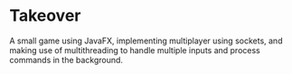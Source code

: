 # Takeover

A small game using JavaFX, implementing multiplayer using sockets, and making use of multithreading to handle multiple inputs and process commands in the background.
